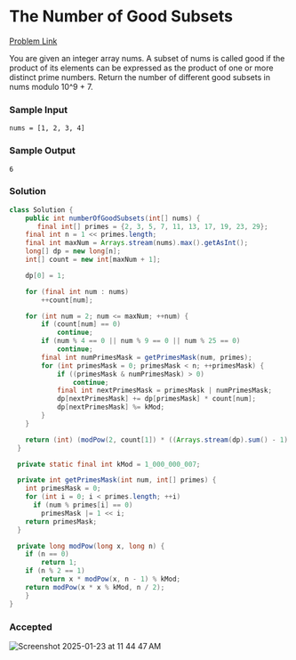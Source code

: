 # The Number of Good Subsets

[Problem Link](https://leetcode.com/problems/the-number-of-good-subsets/description/) 

You are given an integer array nums. A subset of nums is called good if the product of its elements can be expressed as the product of one 
or more distinct prime numbers. Return the number of different good subsets in nums modulo 10^9 + 7.


### Sample Input 
```
nums = [1, 2, 3, 4]
```
### Sample Output 
```
6
```

### Solution
```java
class Solution {
    public int numberOfGoodSubsets(int[] nums) {
       final int[] primes = {2, 3, 5, 7, 11, 13, 17, 19, 23, 29};
    final int n = 1 << primes.length;
    final int maxNum = Arrays.stream(nums).max().getAsInt();
    long[] dp = new long[n];
    int[] count = new int[maxNum + 1];

    dp[0] = 1;

    for (final int num : nums)
        ++count[num];

    for (int num = 2; num <= maxNum; ++num) {
        if (count[num] == 0)
            continue;
        if (num % 4 == 0 || num % 9 == 0 || num % 25 == 0)
            continue;
        final int numPrimesMask = getPrimesMask(num, primes);
        for (int primesMask = 0; primesMask < n; ++primesMask) {
            if ((primesMask & numPrimesMask) > 0)
                continue;
            final int nextPrimesMask = primesMask | numPrimesMask;
            dp[nextPrimesMask] += dp[primesMask] * count[num];
            dp[nextPrimesMask] %= kMod;
        }
    }

    return (int) (modPow(2, count[1]) * ((Arrays.stream(dp).sum() - 1) % kMod) % kMod);
  }

  private static final int kMod = 1_000_000_007;

  private int getPrimesMask(int num, int[] primes) {
    int primesMask = 0;
    for (int i = 0; i < primes.length; ++i)
      if (num % primes[i] == 0)
        primesMask |= 1 << i;
    return primesMask;
  }

  private long modPow(long x, long n) {
    if (n == 0)
        return 1;
    if (n % 2 == 1)
        return x * modPow(x, n - 1) % kMod;
    return modPow(x * x % kMod, n / 2);
    }
}
```

### Accepted
![Screenshot 2025-01-23 at 11 44 47 AM](https://github.com/user-attachments/assets/ab17f84f-cc09-4c11-8fc9-c814e72e3a26)
